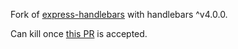 Fork of [express-handlebars](https://github.com/ericf/express-handlebars) with handlebars ^v4.0.0.

Can kill once [this PR](https://github.com/ericf/express-handlebars/pull/142) is accepted.
